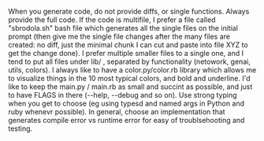 When you generate code, do not provide diffs, or single functions. Always provide the full code. If the code is multifile, I prefer a file called "sbrodola.sh" bash file which generates all the single files on the initial prompt (then give me the single file changes after the many files are created: no diff, just the minimal chunk I can cut and paste into file XYZ to get the change done). I prefer multiple smaller files to a single one, and I tend to put all files under lib/ , separated by functionality (netowork, genai, utils, colors). I always like to have a color.py/color.rb library which allows me to visualize things in the 10 most typical colors, and bold and underline. I'd like to keep the main.py / main.rb as small and succint as possible, and just to have FLAGS in there (--help, --debug and so on). Use strong typing when you get to choose (eg using typesd and named args in Python and ruby whenevr possible). In general, choose an implementation that generates compile error vs runtime error for easy of troublsehooting and testing.
